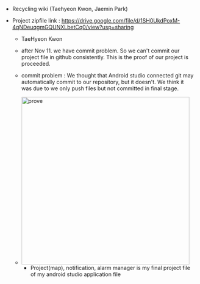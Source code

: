 + Recycling wiki (Taehyeon Kwon, Jaemin Park)

+ Project zipfile link : https://drive.google.com/file/d/1SH0UkdPoxM-4qNDeuqgmGQUNXLbetCq0/view?usp=sharing

  + TaeHyeon Kwon

  + after Nov 11. we have commit problem. So we can't commit our project file in github consistently. This is the proof of our project is proceeded.

  + commit problem : We thought that Android studio connected git may automatically commit to our repository, but it doesn't. We think it was due to we only push files but not committed in final stage.

  + <img width="440" alt="prove" src="https://user-images.githubusercontent.com/74909565/146406625-86315f97-d906-4e6d-a0f2-30db9ef48ddd.png">

    + Project(map), notification, alarm manager is my final project file of my android studio application file



